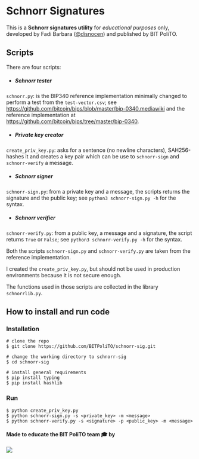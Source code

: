 # Schnorr Signatures

This is a **Schnorr signatures utility** for *educational purposes* only, developed by Fadi Barbara ([@disnocen](https://github.com/disnocen)) and published by BIT PoliTO.

## Scripts

There are four scripts:

- ##### Schnorr tester
`schnorr.py`: is the BIP340 reference implementation minimally changed to perform a test from the `test-vector.csv`; see <https://github.com/bitcoin/bips/blob/master/bip-0340.mediawiki> and the reference implementation at <https://github.com/bitcoin/bips/tree/master/bip-0340>.

- ##### Private key creator
`create_priv_key.py`: asks for a sentence (no newline characters), SAH256-hashes it and creates a key pair which can be use to `schnorr-sign` and `schnorr-verify` a message.

- ##### Schnorr signer
`schnorr-sign.py`: from a private key and a message, the scripts returns the signature and the public key; see `python3 schnorr-sign.py -h` for the syntax.

- ##### Schnorr verifier
`schnorr-verify.py`: from a public key, a message and a signature, the script returns `True` or `False`; see `python3 schnorr-verify.py -h` for the syntax.

Both the scripts `schnorr-sign.py` and `schnorr-verify.py` are taken from the reference implementation. 

I created the `create_priv_key.py`, but should not be used in production environments because it is not secure enough.

The functions used in those scripts are collected in the library `schnorrlib.py`.

## How to install and run code
### Installation

```console
# clone the repo
$ git clone https://github.com/BITPoliTO/schnorr-sig.git

# change the working directory to schnorr-sig
$ cd schnorr-sig

# install general requirements
$ pip install typing 
$ pip install hashlib
```

### Run
```console
$ python create_priv_key.py
$ python schnorr-sign.py -s <private_key> -m <message>
$ python schnorr-verify.py -s <signature> -p <public_key> -m <message>
```

#### Made to educate the BIT PoliTO team 🎓 by  
  
<a href="https://github.com/BITPoliTO/schnorr-sig/graphs/contributors">
  <img src="https://contrib.rocks/image?repo=bitpolito/schnorr-sig" />
</a>